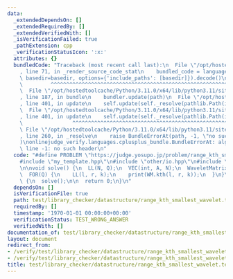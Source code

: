 ```yaml
---
data:
  _extendedDependsOn: []
  _extendedRequiredBy: []
  _extendedVerifiedWith: []
  _isVerificationFailed: true
  _pathExtension: cpp
  _verificationStatusIcon: ':x:'
  attributes: {}
  bundledCode: "Traceback (most recent call last):\n  File \"/opt/hostedtoolcache/Python/3.11.0/x64/lib/python3.11/site-packages/onlinejudge_verify/documentation/build.py\"\
    , line 71, in _render_source_code_stat\n    bundled_code = language.bundle(stat.path,\
    \ basedir=basedir, options={'include_paths': [basedir]}).decode()\n          \
    \         ^^^^^^^^^^^^^^^^^^^^^^^^^^^^^^^^^^^^^^^^^^^^^^^^^^^^^^^^^^^^^^^^^^^^^^^^^^^^^^^^^\n\
    \  File \"/opt/hostedtoolcache/Python/3.11.0/x64/lib/python3.11/site-packages/onlinejudge_verify/languages/cplusplus.py\"\
    , line 187, in bundle\n    bundler.update(path)\n  File \"/opt/hostedtoolcache/Python/3.11.0/x64/lib/python3.11/site-packages/onlinejudge_verify/languages/cplusplus_bundle.py\"\
    , line 401, in update\n    self.update(self._resolve(pathlib.Path(included), included_from=path))\n\
    \  File \"/opt/hostedtoolcache/Python/3.11.0/x64/lib/python3.11/site-packages/onlinejudge_verify/languages/cplusplus_bundle.py\"\
    , line 401, in update\n    self.update(self._resolve(pathlib.Path(included), included_from=path))\n\
    \                ^^^^^^^^^^^^^^^^^^^^^^^^^^^^^^^^^^^^^^^^^^^^^^^^^^^^^^^^^\n \
    \ File \"/opt/hostedtoolcache/Python/3.11.0/x64/lib/python3.11/site-packages/onlinejudge_verify/languages/cplusplus_bundle.py\"\
    , line 260, in _resolve\n    raise BundleErrorAt(path, -1, \"no such header\"\
    )\nonlinejudge_verify.languages.cplusplus_bundle.BundleErrorAt: alg/group/add.hpp:\
    \ line -1: no such header\n"
  code: "#define PROBLEM \"https://judge.yosupo.jp/problem/range_kth_smallest\"\n\
    #include \"my_template.hpp\"\n#include \"other/io.hpp\"\n#include \"ds/waveletmatrix.hpp\"\
    \n\nvoid solve() {\n  LL(N, Q);\n  VEC(int, A, N);\n  WaveletMatrix<int> WM(A);\n\
    \  FOR(Q) {\n    LL(l, r, k);\n    print(WM.kth(l, r, k));\n  }\n}\n\nsigned main()\
    \ {\n  solve();\n\n  return 0;\n}\n"
  dependsOn: []
  isVerificationFile: true
  path: test/library_checker/datastructure/range_kth_smallest_wavelet.test.cpp
  requiredBy: []
  timestamp: '1970-01-01 00:00:00+00:00'
  verificationStatus: TEST_WRONG_ANSWER
  verifiedWith: []
documentation_of: test/library_checker/datastructure/range_kth_smallest_wavelet.test.cpp
layout: document
redirect_from:
- /verify/test/library_checker/datastructure/range_kth_smallest_wavelet.test.cpp
- /verify/test/library_checker/datastructure/range_kth_smallest_wavelet.test.cpp.html
title: test/library_checker/datastructure/range_kth_smallest_wavelet.test.cpp
---
```

